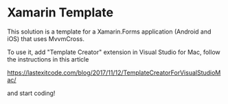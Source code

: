 # Xamarin Template

This solution is a template for a Xamarin.Forms application (Android and iOS) that uses MvvmCross.

To use it, add "Template Creator" extension in Visual Studio for Mac, follow the instructions in this article

https://lastexitcode.com/blog/2017/11/12/TemplateCreatorForVisualStudioMac/

and start coding!
